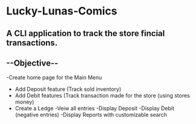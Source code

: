 # Lucky-Lunas-Comics
A CLI application to track the store fincial transactions.
--------------------------------------------
## --Objective--
-Create home page for the Main Menu
  - Add Deposit feature (Track sold inventory)
  - Add Debit features (Track transaction made for the store (using stores money)
- Create a Ledge
    -Veiw all entries
    -Display Deposit
    -Display Debit (negative entries)
    -Display Reports with customizable search
